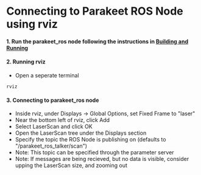 # Connecting to Parakeet ROS Node using rviz
#### 1. Run the parakeet_ros node following the instructions in [Building and Running](Building%20and%20Running.md)
#### 2. Running rviz
- Open a seperate terminal

```
rviz
```

#### 3. Connecting to parakeet_ros node
- Inside rviz, under Displays -> Global Options, set Fixed Frame to "laser"
- Near the bottom left of rviz, click Add
- Select LaserScan and click OK
- Open the LaserScan tree under the Displays section
- Specify the topic the ROS Node is publishing on (defaults to "/parakeet_ros_talker/scan")
- Note: This topic can be specified through the parameter server
- Note: If messages are being recieved, but no data is visible, consider upping the LaserScan size, and zooming out